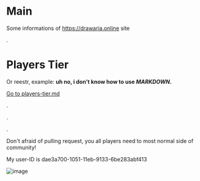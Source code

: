 # Main
Some informations of https://drawaria.online site

.

# Players Tier
Or reestr, example: **uh no, i don't know how to use *MARKDOWN*.**

[Go to players-tier](https://github.com/whiteralt/drawaria.online-info/blob/main/players-tier.md)[.md](https://whiteralt.github.io/drawaria.online-info/players-tier.md)

.

.

.

Don't afraid of pulling request, you all players need to most normal side of community!

My user-ID is dae3a700-1051-11eb-9133-6be283abf413

![image](https://github.com/whiteralt/drawaria.online-info/assets/134695450/18dcc534-ce3b-4c9d-888d-ce6774877313)
